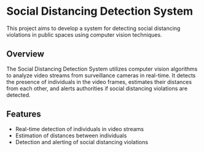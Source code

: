 # Social Distancing Detection System

This project aims to develop a system for detecting social distancing violations in public spaces using computer vision techniques.

## Overview

The Social Distancing Detection System utilizes computer vision algorithms to analyze video streams from surveillance cameras in real-time. It detects the presence of individuals in the video frames, estimates their distances from each other, and alerts authorities if social distancing violations are detected.

## Features

- Real-time detection of individuals in video streams
- Estimation of distances between individuals
- Detection and alerting of social distancing violations


